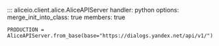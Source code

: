 ::: aliceio.client.alice.AliceAPIServer
    handler: python
    options:
      merge_init_into_class: true
      members: true


```PRODUCTION = AliceAPIServer.from_base(base="https://dialogs.yandex.net/api/v1/")```
